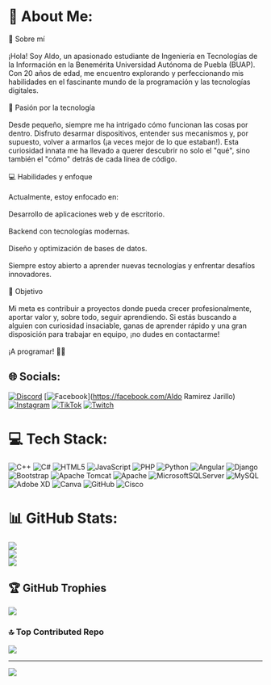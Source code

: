 # 💫 About Me:
👋 Sobre mí<br><br>¡Hola! Soy Aldo, un apasionado estudiante de Ingeniería en Tecnologías de la Información en la Benemérita Universidad Autónoma de Puebla (BUAP). Con 20 años de edad, me encuentro explorando y perfeccionando mis habilidades en el fascinante mundo de la programación y las tecnologías digitales.<br><br>🚀 Pasión por la tecnología<br><br>Desde pequeño, siempre me ha intrigado cómo funcionan las cosas por dentro. Disfruto desarmar dispositivos, entender sus mecanismos y, por supuesto, volver a armarlos (¡a veces mejor de lo que estaban!). Esta curiosidad innata me ha llevado a querer descubrir no solo el "qué", sino también el "cómo" detrás de cada línea de código.<br><br>💻 Habilidades y enfoque<br><br>Actualmente, estoy enfocado en:<br><br>Desarrollo de aplicaciones web y de escritorio.<br><br>Backend con tecnologías modernas.<br><br>Diseño y optimización de bases de datos.<br><br>Siempre estoy abierto a aprender nuevas tecnologías y enfrentar desafíos innovadores.<br><br>🎯 Objetivo<br><br>Mi meta es contribuir a proyectos donde pueda crecer profesionalmente, aportar valor y, sobre todo, seguir aprendiendo. Si estás buscando a alguien con curiosidad insaciable, ganas de aprender rápido y una gran disposición para trabajar en equipo, ¡no dudes en contactarme!<br><br>¡A programar! 🚀✨


## 🌐 Socials:
[![Discord](https://img.shields.io/badge/Discord-%237289DA.svg?logo=discord&logoColor=white)](https://discord.gg/https://discord.gg/q5bC53A9) [![Facebook](https://img.shields.io/badge/Facebook-%231877F2.svg?logo=Facebook&logoColor=white)](https://facebook.com/Aldo Ramirez Jarillo) [![Instagram](https://img.shields.io/badge/Instagram-%23E4405F.svg?logo=Instagram&logoColor=white)](https://instagram.com/aldo.ram_) [![TikTok](https://img.shields.io/badge/TikTok-%23000000.svg?logo=TikTok&logoColor=white)](https://tiktok.com/@aldoramirezjarillo) [![Twitch](https://img.shields.io/badge/Twitch-%239146FF.svg?logo=Twitch&logoColor=white)](https://twitch.tv/aldogamersup) 

# 💻 Tech Stack:
![C++](https://img.shields.io/badge/c++-%2300599C.svg?style=for-the-badge&logo=c%2B%2B&logoColor=white) ![C#](https://img.shields.io/badge/c%23-%23239120.svg?style=for-the-badge&logo=csharp&logoColor=white) ![HTML5](https://img.shields.io/badge/html5-%23E34F26.svg?style=for-the-badge&logo=html5&logoColor=white) ![JavaScript](https://img.shields.io/badge/javascript-%23323330.svg?style=for-the-badge&logo=javascript&logoColor=%23F7DF1E) ![PHP](https://img.shields.io/badge/php-%23777BB4.svg?style=for-the-badge&logo=php&logoColor=white) ![Python](https://img.shields.io/badge/python-3670A0?style=for-the-badge&logo=python&logoColor=ffdd54) ![Angular](https://img.shields.io/badge/angular-%23DD0031.svg?style=for-the-badge&logo=angular&logoColor=white) ![Django](https://img.shields.io/badge/django-%23092E20.svg?style=for-the-badge&logo=django&logoColor=white) ![Bootstrap](https://img.shields.io/badge/bootstrap-%238511FA.svg?style=for-the-badge&logo=bootstrap&logoColor=white) ![Apache Tomcat](https://img.shields.io/badge/apache%20tomcat-%23F8DC75.svg?style=for-the-badge&logo=apache-tomcat&logoColor=black) ![Apache](https://img.shields.io/badge/apache-%23D42029.svg?style=for-the-badge&logo=apache&logoColor=white) ![MicrosoftSQLServer](https://img.shields.io/badge/Microsoft%20SQL%20Server-CC2927?style=for-the-badge&logo=microsoft%20sql%20server&logoColor=white) ![MySQL](https://img.shields.io/badge/mysql-4479A1.svg?style=for-the-badge&logo=mysql&logoColor=white) ![Adobe XD](https://img.shields.io/badge/Adobe%20XD-470137?style=for-the-badge&logo=Adobe%20XD&logoColor=#FF61F6) ![Canva](https://img.shields.io/badge/Canva-%2300C4CC.svg?style=for-the-badge&logo=Canva&logoColor=white) ![GitHub](https://img.shields.io/badge/github-%23121011.svg?style=for-the-badge&logo=github&logoColor=white) ![Cisco](https://img.shields.io/badge/cisco-%23049fd9.svg?style=for-the-badge&logo=cisco&logoColor=black)
# 📊 GitHub Stats:
![](https://github-readme-stats.vercel.app/api?username=AldoRamirez18&theme=blue_navy&hide_border=false&include_all_commits=false&count_private=false)<br/>
![](https://github-readme-streak-stats.herokuapp.com/?user=AldoRamirez18&theme=blue_navy&hide_border=false)<br/>
![](https://github-readme-stats.vercel.app/api/top-langs/?username=AldoRamirez18&theme=blue_navy&hide_border=false&include_all_commits=false&count_private=false&layout=compact)

## 🏆 GitHub Trophies
![](https://github-profile-trophy.vercel.app/?username=AldoRamirez18&theme=radical&no-frame=false&no-bg=true&margin-w=4)

### 🔝 Top Contributed Repo
![](https://github-contributor-stats.vercel.app/api?username=AldoRamirez18&limit=5&theme=dark&combine_all_yearly_contributions=true)

---
[![](https://visitcount.itsvg.in/api?id=AldoRamirez18&icon=0&color=0)](https://visitcount.itsvg.in)

<!-- Proudly created with GPRM ( https://gprm.itsvg.in ) -->
